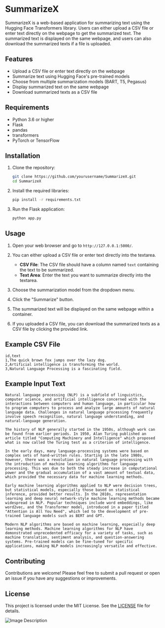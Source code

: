 # SummarizeX

SummarizeX is a web-based application for summarizing text using the Hugging Face Transformers library. Users can either upload a CSV file or enter text directly on the webpage to get the summarized text. The summarized text is displayed on the same webpage, and users can also download the summarized texts if a file is uploaded.

## Features

- Upload a CSV file or enter text directly on the webpage
- Summarize text using Hugging Face's pre-trained models
- Choose from multiple summarization models (BART, T5, Pegasus)
- Display summarized text on the same webpage
- Download summarized texts as a CSV file

## Requirements

- Python 3.6 or higher
- Flask
- pandas
- transformers
- PyTorch or TensorFlow

## Installation

1. Clone the repository:

   ```bash
   git clone https://github.com/yourusername/SummarizeX.git
   cd SummarizeX
   ```

2. Install the required libraries:

   ```bash
   pip install -r requirements.txt
   ```

3. Run the Flask application:

   ```bash
   python app.py
   ```

## Usage

1. Open your web browser and go to `http://127.0.0.1:5000/`.

2. You can either upload a CSV file or enter text directly into the textarea.

   - **CSV File**: The CSV file should have a column named `text` containing the text to be summarized.
   - **Text Area**: Enter the text you want to summarize directly into the textarea.

3. Choose the summarization model from the dropdown menu.

4. Click the "Summarize" button.

5. The summarized text will be displayed on the same webpage within a container.

6. If you uploaded a CSV file, you can download the summarized texts as a CSV file by clicking the provided link.

## Example CSV File

```csv
id,text
1,The quick brown fox jumps over the lazy dog.
2,Artificial intelligence is transforming the world.
3,Natural Language Processing is a fascinating field.
```

## Example Input Text

```
Natural language processing (NLP) is a subfield of linguistics, computer science, and artificial intelligence concerned with the interactions between computers and human language, in particular how to program computers to process and analyze large amounts of natural language data. Challenges in natural language processing frequently involve speech recognition, natural language understanding, and natural-language generation.

The history of NLP generally started in the 1950s, although work can be found from earlier periods. In 1950, Alan Turing published an article titled "Computing Machinery and Intelligence" which proposed what is now called the Turing test as a criterion of intelligence.

In the early days, many language-processing systems were based on complex sets of hand-written rules. Starting in the late 1980s, however, there was a revolution in natural language processing with the introduction of machine learning algorithms for language processing. This was due to both the steady increase in computational power and the gradual accumulation of a vast amount of textual data, which provided the necessary data for machine learning methods.

Early machine learning algorithms applied to NLP were decision trees, but statistical models, especially those based on statistical inference, provided better results. In the 2010s, representation learning and deep neural network-style machine learning methods became widespread in NLP. Popular techniques include word embeddings, like word2vec, and the Transformer model, introduced in a paper titled "Attention is All You Need", which led to the development of pre-trained language models such as BERT and GPT.

Modern NLP algorithms are based on machine learning, especially deep learning methods. Machine learning algorithms for NLP have demonstrated unprecedented efficacy for a variety of tasks, such as machine translation, sentiment analysis, and question-answering systems. Pre-trained models can be fine-tuned for specific applications, making NLP models increasingly versatile and effective.
```

## Contributing

Contributions are welcome! Please feel free to submit a pull request or open an issue if you have any suggestions or improvements.

## License

This project is licensed under the MIT License. See the [LICENSE](LICENSE) file for details.


![Image Description](https://github.com/user-attachments/assets/0959e3b7-5275-421c-acb8-65212cf44ea1)

